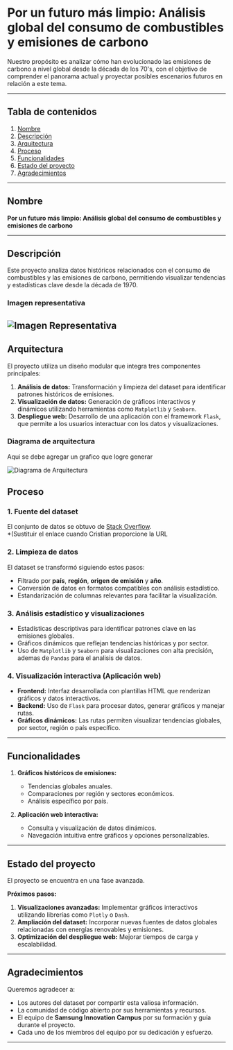 # **Por un futuro más limpio: Análisis global del consumo de combustibles y emisiones de carbono**

Nuestro propósito es analizar cómo han evolucionado las emisiones de carbono a nivel global desde la década de los 70's, con el objetivo de comprender el panorama actual y proyectar posibles escenarios futuros en relación a este tema.

---

## **Tabla de contenidos**
1. [Nombre](#nombre)
2. [Descripción](#descripción)
3. [Arquitectura](#arquitectura)
4. [Proceso](#proceso)
5. [Funcionalidades](#funcionalidades)
6. [Estado del proyecto](#estado-del-proyecto)
7. [Agradecimientos](#agradecimientos)

---

## **Nombre**
**Por un futuro más limpio: Análisis global del consumo de combustibles y emisiones de carbono**

---

## **Descripción**
Este proyecto analiza datos históricos relacionados con el consumo de combustibles y las emisiones de carbono, permitiendo visualizar tendencias y estadísticas clave desde la década de 1970.

### **Imagen representativa**

![Imagen Representativa](Imagenes/IMAGEN.png)
---

## **Arquitectura**
El proyecto utiliza un diseño modular que integra tres componentes principales:

1. **Análisis de datos:** Transformación y limpieza del dataset para identificar patrones históricos de emisiones.
2. **Visualización de datos:** Generación de gráficos interactivos y dinámicos utilizando herramientas como `Matplotlib` y `Seaborn`.
3. **Despliegue web:** Desarrollo de una aplicación con el framework `Flask`, que permite a los usuarios interactuar con los datos y visualizaciones.

### **Diagrama de arquitectura**
Aqui se debe agregar un grafico que logre generar

![Diagrama de Arquitectura](image/diagrama.png)


## **Proceso**

### **1. Fuente del dataset**
El conjunto de datos se obtuvo de [Stack Overflow](#).  
*(Sustituir el enlace cuando Cristian proporcione la URL 

### **2. Limpieza de datos**
El dataset se transformó siguiendo estos pasos:
- Filtrado por **país**, **región**, **origen de emisión** y **año**.
- Conversión de datos en formatos compatibles con análisis estadístico.
- Estandarización de columnas relevantes para facilitar la visualización.

### **3. Análisis estadístico y visualizaciones**
- Estadísticas descriptivas para identificar patrones clave en las emisiones globales.
- Gráficos dinámicos que reflejan tendencias históricas y por sector.
- Uso de `Matplotlib` y `Seaborn` para visualizaciones con alta precisión, ademas de `Pandas` para el analisis de datos.

### **4. Visualización interactiva (Aplicación web)**
- **Frontend:** Interfaz desarrollada con plantillas HTML que renderizan gráficos y datos interactivos.
- **Backend:** Uso de `Flask` para procesar datos, generar gráficos y manejar rutas.
- **Gráficos dinámicos:** Las rutas permiten visualizar tendencias globales, por sector, región o país específico.

---

## **Funcionalidades**
1. **Gráficos históricos de emisiones:**
   - Tendencias globales anuales.
   - Comparaciones por región y sectores económicos.
   - Análisis específico por país.

2. **Aplicación web interactiva:**
   - Consulta y visualización de datos dinámicos.
   - Navegación intuitiva entre gráficos y opciones personalizables.

---

## **Estado del proyecto**
El proyecto se encuentra en una fase avanzada.  

**Próximos pasos:**
1. **Visualizaciones avanzadas:** Implementar gráficos interactivos utilizando librerías como `Plotly` o `Dash`.  
2. **Ampliación del dataset:** Incorporar nuevas fuentes de datos globales relacionadas con energías renovables y emisiones.
3. **Optimización del despliegue web:** Mejorar tiempos de carga y escalabilidad.

---

## **Agradecimientos**
Queremos agradecer a:
- Los autores del dataset por compartir esta valiosa información.
- La comunidad de código abierto por sus herramientas y recursos.
- El equipo de **Samsung Innovation Campus** por su formación y guía durante el proyecto.
- Cada uno de los miembros del equipo por su dedicación y esfuerzo.

---

